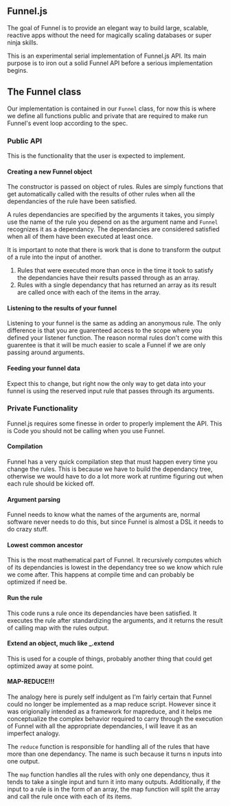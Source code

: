 Funnel.js
---------
The goal of Funnel is to provide an elegant way to build large, scalable,
reactive apps without the need for magically scaling databases or super 
ninja skills.

This is an experimental serial implementation of Funnel.js API. Its main
purpose is to iron out a solid Funnel API before a serious implementation
begins.

## The Funnel class

Our implementation is contained in our `Funnel` class, for now this is where we
define all functions public and private that are required to make run Funnel's
event loop according to the spec.

### Public API

This is the functionality that the user is expected to implement.

#### Creating a new Funnel object

The constructor is passed on object of rules. Rules are simply functions that
get automatically called with the results of other rules when all the
dependancies of the rule have been satisfied.

A rules dependancies are specified by the arguments it takes, you simply use the
name of the rule you depend on as the argument name and `Funnel` recognizes it
as a dependancy. The dependancies are considered satisfied when all of them have
been executed at least once. 

It is important to note that there is work that is done to transform the output
of a rule into the input of another.

1. Rules that were executed more than once in the time it took to satisfy the
dependancies have their results passed through as an array.
2. Rules with a single dependancy that has returned an array as its result are
called once with each of the items in the array.

#### Listening to the results of your funnel

Listening to your funnel is the same as adding an anonymous rule. The only
difference is that you are guarenteed access to the scope where you defined your
listener function. The reason normal rules don't come with this guarentee is
that it will be much easier to scale a Funnel if we are only passing around
arguments.
        

#### Feeding your funnel data

Expect this to change, but right now the only way to get data into your funnel
is using the reserved input rule that passes through its arguments.
     
### Private Functionality

Funnel.js requires some finesse in order to properly implement the API. This is
Code you should not be calling when you use Funnel.

#### Compilation

Funnel has a very quick compilation step that must happen every time you change
the rules. This is because we have to build the dependancy tree, otherwise we
would have to do a lot more work at runtime figuring out when each rule should
be kicked off.

#### Argument parsing

Funnel needs to know what the names of the arguments are, normal software never
needs to do this, but since Funnel is almost a DSL it needs to do crazy stuff.

#### Lowest common ancestor

This is the most mathematical part of Funnel. It recursively computes which of
its dependancies is lowest in the dependancy tree so we know which rule we come
after. This happens at compile time and can probably be optimized if need be.

#### Run the rule

This code runs a rule once its dependancies have been satisfied. It executes the
rule after standardizing the arguments, and it returns the result of calling map
with the rules output.
        
#### Extend an object, much like _.extend

This is used for a couple of things, probably another thing that could get
optimized away at some point.

#### MAP-REDUCE!!!

The analogy here is purely self indulgent as I'm fairly certain that Funnel
could no longer be implemented as a map reduce script. However since it was
origionally intended as a framework for mapreduce, and it helps me conceptualize
the complex behavior required to carry through the execution of Funnel with all
the appropriate dependancies, I will leave it as an imperfect analogy.

The `reduce` function is responsible for handling all of the rules that have
more than one dependancy. The name is such because it turns n inputs into one
output.
      
The `map` function handles all the rules with only one dependancy, thus it tends
to take a single input and turn it into many outputs. Additionally, if the input
to a rule is in the form of an array, the map function will split the array and
call the rule once with each of its items.
